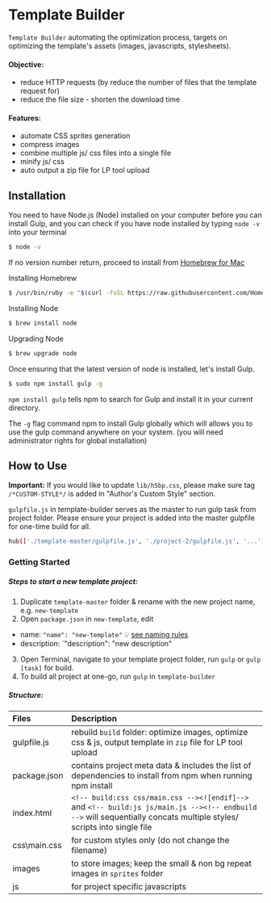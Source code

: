 Template Builder
================

`Template Builder` automating the optimization process, targets on optimizing the template's assets (images, javascripts, stylesheets).

#### Objective:
* reduce HTTP requests (by reduce the number of files that the template request for)
* reduce the file size - shorten the download time

#### Features:

* automate CSS sprites generation 
* compress images
* combine multiple js/ css files into a single file
* minify js/ css
* auto output a zip file for LP tool upload


Installation
------------

You need to have Node.js (Node) installed on your computer before you can install Gulp, and you can check if you have node installed by typing `node -v` into your terminal

``` bash
$ node -v
```

If no version number return, proceed to install from [Homebrew for Mac](http://brew.sh/)

Installing Homebrew
``` bash
$ /usr/bin/ruby -e "$(curl -fsSL https://raw.githubusercontent.com/Homebrew/install/master/install)"
```

Installing Node
``` bash
$ brew install node
```

Upgrading Node 
``` bash
$ brew upgrade node
```

Once ensuring that the latest version of node is installed, let's install Gulp.

``` bash
$ sudo npm install gulp -g
```

`npm install gulp` tells npm to search for Gulp and install it in your current directory.

The `-g` flag command npm to install Gulp globally which will allows you to use the gulp command anywhere on your system. (you will need administrator rights for global installation)


How to Use
----------

__Important:__ If you would like to update `lib/h5bp.css`, please make sure tag `/*CUSTOM-STYLE*/` is added in "Author's Custom Style" section.

`gulpfile.js` in template-builder serves as the master to run gulp task from project folder. Please ensure your project is added into the master gulpfile for one-time build for all.

``` bash
hub(['./template-master/gulpfile.js', './project-2/gulpfile.js', '...']);
```

### Getting Started
##### Steps to start a new template project:
1. Duplicate `template-master` folder & rename with the new project name, e.g. `new-template`
2. Open `package.json` in `new-template`, edit
  * name: `"name": "new-template"` :bulb: [see naming rules](https://docs.npmjs.com/files/package.json)
  * description: `"description": "new description"  
3. Open Terminal, navigate to your template project folder, run `gulp` or `gulp [task]` for build.
4. To build all project at one-go, run `gulp` in `template-builder` 

##### Structure:

| **Files**     | **Description**
|:--------------|:---------------------------------------------------------------
| gulpfile.js   | rebuild `build` folder: optimize images, optimize css & js, output template in `zip` file for LP tool upload
| package.json  | contains project meta data & includes the list of dependencies to install from npm when running npm install
| index.html    | `<!-- build:css css/main.css --><![endif]-->` and `<!-- build:js js/main.js --><!-- endbuild -->` will sequentially concats multiple styles/ scripts into single file 
| css\main.css  | for custom styles only (do not change the filename)
| images        | to store images; keep the small & non bg repeat images in `sprites` folder 
| js            | for project specific javascripts
